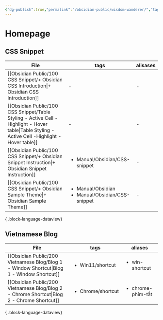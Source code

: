 ```yaml
---
{"dg-publish":true,"permalink":"/obsidian-public/wisdom-wanderer/","tags":["gardenEntry"]}
---
```


# Homepage
## CSS Snippet
| File                                                                                                                                              | tags                                                                  | alisases |
| ------------------------------------------------------------------------------------------------------------------------------------------------- | --------------------------------------------------------------------- | -------- |
| [[Obsidian Public/100 CSS Snippet/+ Obsidian CSS Introduction\|+ Obsidian CSS Introduction]]                                                   | \-                                                                    | \-       |
| [[Obsidian Public/100 CSS Snippet/Table Styling - Active Cell -Highlight - Hover table\|Table Styling - Active Cell -Highlight - Hover table]] | \-                                                                    | \-       |
| [[Obsidian Public/100 CSS Snippet/+ Obsidian Snippet Instruction\|+ Obsidian Snippet Instruction]]                                             | <ul><li>Manual/Obsidian/CSS-snippet</li></ul>                         | \-       |
| [[Obsidian Public/100 CSS Snippet/+ Obsidian Sample Theme\|+ Obsidian Sample Theme]]                                                           | <ul><li>Manual/Obsidian</li><li>Manual/Obsidian/CSS-snippet</li></ul> | \-       |

{ .block-language-dataview}

## Vietnamese Blog
| File                                                                                          | tags                              | aliases                           |
| --------------------------------------------------------------------------------------------- | --------------------------------- | --------------------------------- |
| [[Obsidian Public/200 Vietnamese Blog/Blog 1 - Window Shortcut\|Blog 1 - Window Shortcut]] | <ul><li>Win11/shortcut</li></ul>  | <ul><li>win-shortcut</li></ul>    |
| [[Obsidian Public/200 Vietnamese Blog/Blog 2 - Chrome Shortcut\|Blog 2 - Chrome Shortcut]] | <ul><li>Chrome/shortcut</li></ul> | <ul><li>chrome-phím-tắt</li></ul> |

{ .block-language-dataview}

